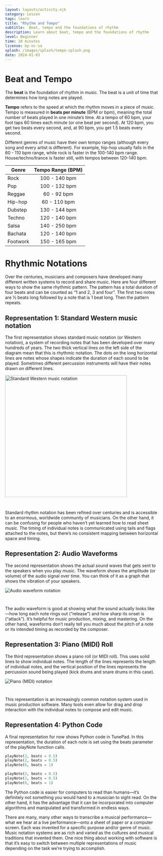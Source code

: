 ```yaml
---
layout: layouts/activity.njk
category: Lesson
tags: learn
title: "Rhythm and Tempo"
subtitle:  Beat, tempo and the foundations of rhythm
description: Learn about beat, tempo and the foundations of rhythm
level: Beginner
time: 20 minutes
license: by-nc-sa
splash: /images/splash/tempo-splash.png
date: 2024-01-03
---
```

# Beat and Tempo
The **beat** is the foundation of rhythm in music. The beat is a unit of time that determines how long notes are played.

**Tempo** refers to the speed at which the rhythm moves in a piece of music. 
Tempo is measured in **beats per minute** (BPM or bpm), meaning the total number of beats 
played in one minute’s time.
At a tempo of 60 bpm, your foot taps 60 times each minute (or one beat per second). 
At 120 bpm, you get two beats every second, and, at 90 bpm, you get 1.5 beats every second.

Different genres of music have their own tempo ranges (although every song and every artist is different). 
For example, hip-hop usually falls in the 60 - 110 bpm range, while rock is faster in the 100-140 bpm range. 
House/techno/trance is faster still, with tempos between 120-140 bpm.

| Genre    | Tempo Range (BPM) |
| -------- | :---------------: |
| Rock     | 100 - 140 bpm     |
| Pop      | 100 - 132 bpm     |
| Reggae   | 60 - 92 bpm       |
| Hip-hop  | 60 - 110 bpm      |
| Dubstep  | 130 - 144 bpm     |
| Techno   | 120 - 140 bpm     |
| Salsa	   | 140 - 250 bpm     |
| Bachata  | 120 - 140 bpm     |
| Footwork | 150 - 165 bpm     |


# Rhythmic Notations
Over the centuries, musicians and composers have developed many different written systems to record and share music. Here are four different ways to show the same rhythmic pattern. The pattern has a total duration of four beats and can be counted as “1 and 2, 3 and four”. The first two notes are ½ beats long followed by a note that is 1 beat long. Then the pattern repeats.

## Representation 1: Standard Western music notation
The first representation shows standard music notation (or Western notation), a system of recording notes that has been developed over many hundreds of years. The two thick vertical lines on the left side of the diagram mean that this is rhythmic notation. The dots on the long horizontal lines are notes whose shapes indicate the duration of each sound to be played. Sometimes different percussion instruments will have their notes drawn on different lines. 

<img src="/images/Figure2.2.png" alt="Standard Western music notation" width="400" style="margin-bottom: 2em">

Standard rhythm notation has been refined over centuries and is accessible to an enormous, worldwide community of musicians. On the other hand, it can be confusing for people who haven’t yet learned how to read sheet music. The timing of individual notes is communicated using tails and flags attached to the notes, but there’s no consistent mapping between horizontal space and timing.

## Representation 2: Audio Waveforms
The second representation shows the actual sound waves that gets sent to the speakers when you play music. The waveform shows the amplitude (or volume) of the audio signal over time. You can think of it as a graph that shows the vibration of your speakers.

<img src="/images/Figure2.3.png" alt="Audio waveform notation" style="margin-bottom: 2em">

The audio waveform is good at showing what the sound actually looks like—how long each note rings out (“release”) and how sharp its onset is (“attack”). It’s helpful for music production, mixing, and mastering. On the other hand, waveforms don’t really tell you much about the pitch of a note or its intended timing as recorded by the composer.

## Representation 3: Piano (MIDI) Roll
The third representation shows a piano roll (or MIDI roll). This uses solid lines to show individual notes. The length of the lines represents the length of individual notes, and the vertical position of the lines represents the percussion sound being played (kick drums and snare drums in this case).

<img src="/images/Figure2.4.png" alt="Piano (MIDI) notation" style="margin-bottom: 2em">

This representation is an increasingly common notation system used in music production software. Many tools even allow for drag and drop interaction with the individual notes to compose and edit music. 

## Representation 4: Python Code
A final representation for now shows Python code in TunePad. In this representation, the duration of each note is set using the beats parameter of the playNote function calls.

```python
playNote(2, beats = 0.5)
playNote(2, beats = 0.5)
playNote(6, beats = 1)

playNote(2, beats = 0.5)
playNote(2, beats = 0.5)
playNote(6, beats = 1)
```
The Python code is easier for computers to read than humans—it’s definitely not something you would hand to a musician to sight read. On the other hand, it has the advantage that it can be incorporated into computer algorithms and manipulated and transformed in endless ways.

There are many, many other ways to transcribe a musical performance—what we hear at a live performance—onto a sheet of paper or a computer screen. Each was invented for a specific purpose and/or genre of music. Music notation systems are as rich and varied as the cultures and musical traditions that invented them. One nice thing about working with software is that it’s easy to switch between multiple representations of music depending on the task we’re trying to accomplish.
